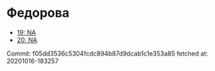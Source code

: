 # Федорова
- [19: NA](19.md)
- [20: NA](20.md)

Commit: f05dd3536c5304fcdc894b87d9dcab1c1e353a85
 fetched at: 20201016-183257
